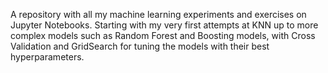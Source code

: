 A repository with all my machine learning experiments and exercises on Jupyter Notebooks. 
Starting with my very first attempts at KNN up to more complex models such as Random Forest and Boosting models, with Cross Validation and GridSearch for tuning the models with their best hyperparameters.
